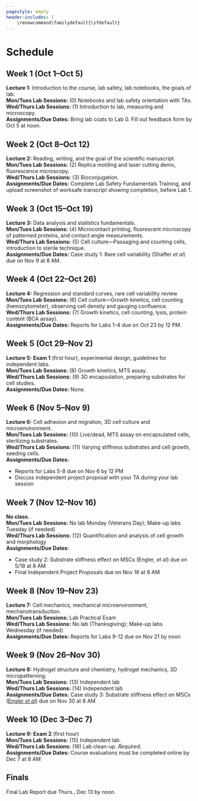 ```yaml
---
pagestyle: empty
header-includes: |
    \renewcommand\familydefault{\sfdefault}
---
```


# Schedule

## Week 1 (Oct 1–Oct 5)

**Lecture 1:** Introduction to the course, lab safety, lab notebooks, the goals of lab.  
**Mon/Tues Lab Sessions:** (0) Notebooks and lab safety orientation with TAs.  
**Wed/Thurs Lab Sessions:** (1) Introduction to lab, measuring and microscopy.  
**Assignments/Due Dates:** Bring lab coats to Lab 0. Fill out feedback form by Oct 5 at noon.

## Week 2 (Oct 8–Oct 12)

**Lecture 2:** Reading, writing, and the goal of the scientific manuscript.  
**Mon/Tues Lab Sessions:** (2) Replica molding and laser cutting demo, fluorescence microscopy.  
**Wed/Thurs Lab Sessions:** (3) Bioconjugation.  
**Assignments/Due Dates:** Complete Lab Safety Fundamentals Training, and upload screenshot of worksafe transcript showing completion, before Lab 1.

## Week 3 (Oct 15–Oct 19)

**Lecture 3:** Data analysis and statistics fundamentals.  
**Mon/Tues Lab Sessions:** (4) Microcontact printing, fluorescent microscopy of patterned proteins, and contact angle measurements.  
**Wed/Thurs Lab Sessions:** (5) Cell culture—Passaging and counting cells, introduction to sterile technique.  
**Assignments/Due Dates:** Case study 1: Rare cell variability (Shaffer *et al*) due on Nov 9 at 8 AM.

## Week 4 (Oct 22–Oct 26)

**Lecture 4:** Regression and standard curves, rare cell variability review  
**Mon/Tues Lab Sessions:** (6) Cell culture—Growth kinetics, cell counting (hemocytometer), observing cell density and gauging confluence.  
**Wed/Thurs Lab Sessions:** (7) Growth kinetics, cell counting, lysis, protein content (BCA assay).  
**Assignments/Due Dates:** Reports for Labs 1–4 due on Oct 23 by 12 PM.

## Week 5 (Oct 29–Nov 2)

**Lecture 5:** **Exam 1** (first hour), experimental design, guidelines for independent labs.  
**Mon/Tues Lab Sessions:** (8) Growth kinetics, MTS assay.  
**Wed/Thurs Lab Sessions:** (9) 3D encapsulation, preparing substrates for cell studies.  
**Assignments/Due Dates:** None.

## Week 6 (Nov 5–Nov 9)

**Lecture 6:** Cell adhesion and migration, 3D cell culture and microenvironment.  
**Mon/Tues Lab Sessions:** (10) Live/dead, MTS assay on encapsulated cells, sterilizing substrates.  
**Wed/Thurs Lab Sessions:** (11) Varying stiffness substrates and cell growth, seeding cells.  
**Assignments/Due Dates:**

- Reports for Labs 5-8 due on Nov 6 by 12 PM
- Discuss independent project proposal with your TA during your lab session

## Week 7 (Nov 12–Nov 16)

**No class.**  
**Mon/Tues Lab Sessions:** No lab Monday (Veterans Day); Make-up labs Tuesday (if needed)  
**Wed/Thurs Lab Sessions:** (12) Quantification and analysis of cell growth and morphology  
**Assignments/Due Dates:**

- Case study 2: Substrate stiffness effect on MSCs (Engler, *et al*) due on 5/18 at 8 AM
- Final Independent Project Proposals due on Nov 16 at 8 AM

## Week 8 (Nov 19–Nov 23)

**Lecture 7:** Cell mechanics, mechanical microenvironment, mechanotransduction.  
**Mon/Tues Lab Sessions:** Lab Practical Exam  
**Wed/Thurs Lab Sessions:** No lab (Thanksgiving); Make-up labs Wednesday (if needed)  
**Assignments/Due Dates:** Reports for Labs 9-12 due on Nov 21 by noon

## Week 9 (Nov 26–Nov 30)

**Lecture 8:** Hydrogel structure and chemistry, hydrogel mechanics, 3D micropatterning.  
**Mon/Tues Lab Sessions:** (13) Independent lab  
**Wed/Thurs Lab Sessions:** (14) Independent lab  
**Assignments/Due Dates:** Case study 3: Substrate stiffness effect on MSCs ([Engler *et al*](https://doi.org/10.1016/j.cell.2006.06.044)) due on Nov 30 at 8 AM

## Week 10 (Dec 3–Dec 7)

**Lecture 9:** **Exam 2** (first hour)  
**Mon/Tues Lab Sessions:** (15) Independent lab.  
**Wed/Thurs Lab Sessions:** (16) Lab clean-up. *Required*.  
**Assignments/Due Dates:** Course evaluations must be completed online by Dec 7 at 8 AM

## Finals

Final Lab Report due Thurs., Dec 13 by noon.
